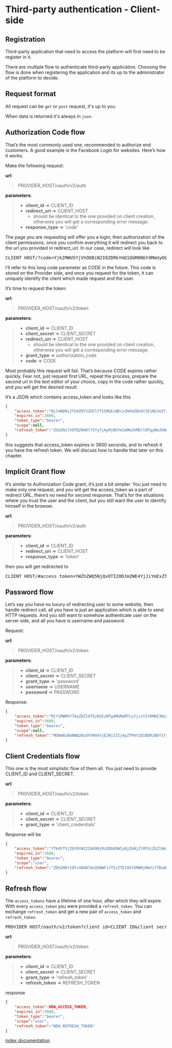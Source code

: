 Third-party authentication - Client-side
============


Registration
------------

Third-party application that need to access the platform will first need to be register in it.

There are multiple flow to authenticate third-party application.
Choosing the flow is done when registering the application and its up to the administrator of the platform to decide.


Request format
-----------------------

All request can be `get` or `post` request, it's up to you.

When data is returned it's always in `json`.


Authorization Code flow
-----------------------

That’s the most commonly used one, recommended to authorize end customers.
A good example is the Facebook Login for websites. Here’s how it works.

Make the following request:

**url**:
> PROVIDER_HOST/oauth/v2/auth

**parameters**:
> * **client_id** => CLIENT_ID
> * **redirect_uri** => CLIENT_HOST
>   * should be identical to the one provided on client creation, otherwise you will get a corresponding error message.
> * **response_type** => 'code'

The page you are requesting will offer you a login, then authorization of the client permissions, once you confirm everything it will redirect you back to the url you provided in redirect_url.
In our case, redirect will look like

<pre>
CLIENT_HOST/?code=Yjk2MWU5YjVhODBiN2I0ZDRkYmQ1OGM0NGY4MmUyOGM2NDQ2MmY2ZDg2YjUxYjRiMzAwZTY2MDQxZmUzODg2YQ
</pre>

I’ll refer to this long code parameter as CODE in the future. This code is stored on the Provider side, and once you request for the token, it can uniquely identify the client which made request and the user.

It’s time to request the token:

**url**:
> PROVIDER_HOST/oauth/v2/token

**parameters**:
> * **client_id** => CLIENT_ID
> * **client_secret** => CLIENT_SECRET
> * **redirect_uri** => CLIENT_HOST
>   * should be identical to the one provided on client creation, otherwise you will get a corresponding error message.
> * **grant_type** => authorization_code
> * **code** => CODE

Most probably this request will fail. That’s because CODE expires rather quickly. Fear not, just request first URL, repeat the process, prepare the second url in the text editor of your choice, copy in the code rather quickly, and you will get the desired result.

It’s a JSON which contains access_token and looks like this

```json
{
    "access_token":"NjlmNDNiZTU4ZDY3ZGFlYTI5MGEzNDcxZWVmZDU4Y2E1NGJmZTJlMjNjNzc2M2E0MmZlZTk2ZjliMWE0MDQyNw",
    "expires_in":3600,
    "token_type":"bearer",
    "scope":null,
    "refresh_token":"ZGU2NzlhOTQ2MmRlY2YyYjAyMjBkYmJmMmJhMDllNTgyNmJkNmQxOWZlNGQ4NzczY2RiMThlNmRhMjBiYjFjNg"
}
```

this suggests that access_token expires in 3600 seconds, and to refresh it you have the refresh token. We will discuss how to handle that later on this chapter.


Implicit Grant flow
-------------------

It’s similar to Authorization Code grant, it’s just a bit simpler.
You just need to make only one request, and you will get the access_token as a part of redirect URL, there’s no need for second response.
That’s for the situations where you trust the user and the client, but you still want the user to identify himself in the browser.

**url**:
> PROVIDER_HOST/oauth/v2/auth

**parameters**:
> * **client_id** => CLIENT_ID
> * **redirect_uri** => CLIENT_HOST
> * **response_type** => 'token'

then you will get redirected to

<pre>
CLIENT_HOST/#access_token=YWZhZWQ5NjQxOTI2ODJmZWE4YjJiYmExZTIxZmE5OWUxOWZjZjgwZDFlZWMwMjkyZDQwZWU1NWI4YWIzODllNQ&expires_in=3600&token_type=bearer&refresh_token=YzQ1YjRhODk2YzJiYTZmMzNiNjI5ZjI2MDI3ZmMwMDg3MjkxMDdhYmE5YjBlYzRlZmM2M2Q0NTM3ZjFmZDZiYQ
</pre>


Password flow
-------------

Let’s say you have no luxury of redirecting user to some website, then handle redirect call, all you have is just an application which is able to send HTTP requests.
And you still want to somehow authenticate user on the server side, and all you have is username and password.

Request:

**url**:
> PROVIDER_HOST/oauth/v2/token

**parameters**:
> * **client_id** => CLIENT_ID
> * **client_secret** => CLIENT_SECRET
> * **grant_type** => 'password'
> * **username** => USERNAME
> * **password** => PASSWORD

Response:

```json
{
    "access_token":"MjY1MWRhYTAyZDZlOTEyN2EzNTg4MGMwMTcyYjczY2Y0MWI3NzZjODc1OGM2NDdjODgxZjY3YzEyMDdhZjU0Yg",
    "expires_in":3600,
    "token_type":"bearer",
    "scope":null,
    "refresh_token":"MDNmNzBmNWQ2NzdhYWVmYjE2NjI3ZjAyZTM4Y2Q1NDRiNDY1YjUyZGE1ZDk0ODZjYmU0MDM0NTQxNjhiZmU3ZA"
}
```

Client Credentials flow
-----------------------

This one is the most simplistic flow of them all. You just need to provide CLIENT_ID and CLIENT_SECRET.

**url**:
> PROVIDER_HOST/oauth/v2/token

**parameters**:
> * **client_id** => CLIENT_ID
> * **client_secret** => CLIENT_SECRET
> * **grant_type** => 'client_credentials'

Response will be

```json
{
    "access_token":"YTk0YTVjZDY0YWI2ZmE0NjRiODQ4OWIyNjZkNjZlMTdiZGZlNmI3MDNjZGQwYTZkMDNiMjliNDg3NWYwZWI0MQ",
    "expires_in":3600,
    "token_type":"bearer",
    "scope":"user",
    "refresh_token":"ZDU1MDY1OTc4NGNlNzQ5NWFiYTEzZTE1OGY5MWNjMmViYTBiNmRjOTNlY2ExNzAxNWRmZTM1NjI3ZDkwNDdjNQ"
}
```

Refresh flow
------------

The `access_tokens` have a lifetime of one hour, after which they will expire.
With every `access_token` you were provided a `refresh_token`. You can exchange `refresh_token` and get a new pair of `access_token` and `refresh_token`.

<pre>
PROVIDER_HOST/oauth/v2/token?client_id=CLIENT_ID&client_secret=CLIENT_SECRET&grant_type=refresh_token&refresh_token=REFRESH_TOKEN
</pre>
**url**:
> PROVIDER_HOST/oauth/v2/token

**parameters**:
> * **client_id** => CLIENT_ID
> * **client_secret** => CLIENT_SECRET
> * **grant_type** => 'refresh_token'
> * **refresh_token** => REFRESH_TOKEN

response

```json
{
    "access_token":NEW_ACCESS_TOKEN,
    "expires_in":3600,
    "token_type":"bearer",
    "scope":"user",
    "refresh_token":"NEW_REFRESH_TOKEN"
}
```


[index documentation][1]

[1]: ../index.md